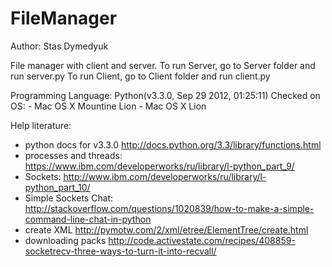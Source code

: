 FileManager
===========

Author: Stas Dymedyuk

File manager with client and server.
To run Server, go to Server folder and run server.py
To run Client, go to Client folder and run client.py

Programming Language: Python(v3.3.0, Sep 29 2012, 01:25:11)
Checked on OS:
	- Mac OS X Mountine Lion
	- Mac OS X Lion

Help literature:
* python docs for v3.3.0	http://docs.python.org/3.3/library/functions.html
* processes and threads:	https://www.ibm.com/developerworks/ru/library/l-python_part_9/
* Sockets:					http://www.ibm.com/developerworks/ru/library/l-python_part_10/
* Simple Sockets Chat:		http://stackoverflow.com/questions/1020839/how-to-make-a-simple-command-line-chat-in-python	
* create XML 				http://pymotw.com/2/xml/etree/ElementTree/create.html
* downloading packs			http://code.activestate.com/recipes/408859-socketrecv-three-ways-to-turn-it-into-recvall/